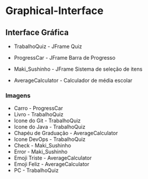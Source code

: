 # Graphical-Interface

## Interface Gráfica

- TrabalhoQuiz - JFrame Quiz

- ProgressCar - JFrame Barra de Progresso

- Maki_Sushinho - JFrame Sistema de seleção de itens

- AverageCalculator - Calculador de média escolar

### Imagens

- Carro - ProgressCar
- Livro - TrabalhoQuiz
- Icone do Git - TrabalhoQuiz
- Icone do Java - TrabalhoQuiz
- Chapéu de Graduação - AverageCalculator
- Icone DevOps - TrabalhoQuiz
- Check - Maki_Sushinho
- Error - Maki_Sushinho
- Emoji Triste - AverageCalculator
- Emoji Feliz - AverageCalculator
- PC - TrabalhoQuiz
